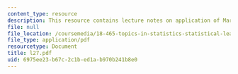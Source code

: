 ```yaml
---
content_type: resource
description: This resource contains lecture notes on application of Martingale inequalities.
file: null
file_location: /coursemedia/18-465-topics-in-statistics-statistical-learning-theory-spring-2007/6975ee23b67c2c1bed1ab970b241b8e0_l27.pdf
file_type: application/pdf
resourcetype: Document
title: l27.pdf
uid: 6975ee23-b67c-2c1b-ed1a-b970b241b8e0
---
```

